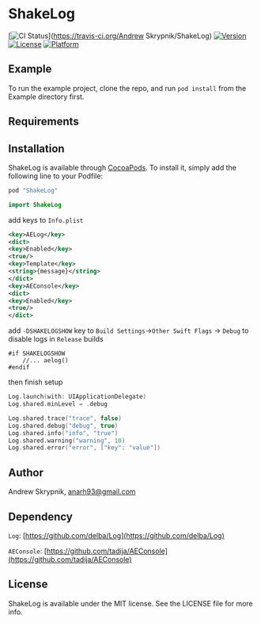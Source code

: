 # ShakeLog

[![CI Status](http://img.shields.io/travis/Andrew%20Skrypnik/ShakeLog.svg?style=flat)](https://travis-ci.org/Andrew Skrypnik/ShakeLog)
[![Version](https://img.shields.io/cocoapods/v/ShakeLog.svg?style=flat)](http://cocoapods.org/pods/ShakeLog)
[![License](https://img.shields.io/cocoapods/l/ShakeLog.svg?style=flat)](http://cocoapods.org/pods/ShakeLog)
[![Platform](https://img.shields.io/cocoapods/p/ShakeLog.svg?style=flat)](http://cocoapods.org/pods/ShakeLog)

## Example

To run the example project, clone the repo, and run `pod install` from the Example directory first.

## Requirements

## Installation

ShakeLog is available through [CocoaPods](http://cocoapods.org). To install
it, simply add the following line to your Podfile:

```ruby
pod "ShakeLog"
```

```swift
import ShakeLog
```

add keys to `Info.plist`
```xml
<key>AELog</key>
<dict>
<key>Enabled</key>
<true/>
<key>Template</key>
<string>{message}</string>
</dict>
<key>AEConsole</key>
<dict>
<key>Enabled</key>
<true/>
</dict>
```

add `-DSHAKELOGSHOW` key to `Build Settings`->`Other Swift Flags` -> `Debug` to disable logs in `Release` builds 
```
#if SHAKELOGSHOW
    //... aelog()
#endif
```

then finish setup

```swift
Log.launch(with: UIApplicationDelegate)
Log.shared.minLevel = .debug

Log.shared.trace("trace", false)
Log.shared.debug("debug", true)
Log.shared.info("info", "true")
Log.shared.warning("warning", 10)
Log.shared.error("error", ["key": "value"])

```

## Author

Andrew Skrypnik, anarh93@gmail.com

## Dependency

`Log`: [https://github.com/delba/Log](https://github.com/delba/Log)

`AEConsole`: [https://github.com/tadija/AEConsole](https://github.com/tadija/AEConsole)

## License

ShakeLog is available under the MIT license. See the LICENSE file for more info.
